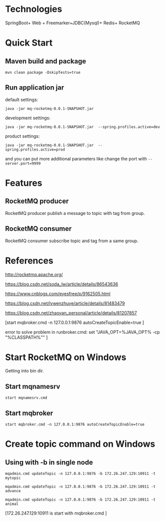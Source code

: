 # Technologies

SpringBoot+ Web + Freemarker+JDBC(Mysql)+ Redis+ RocketMQ

# Quick Start

## Maven build and package

`mvn clean package -DskipTests=true `

## Run application jar

default settings:

`
java -jar mq-rocketmq-0.0.1-SNAPSHOT.jar  
`

development settings:


`
java -jar mq-rocketmq-0.0.1-SNAPSHOT.jar  --spring.profiles.active=dev
`

product settings:

`
java -jar mq-rocketmq-0.0.1-SNAPSHOT.jar  --spring.profiles.active=prod
`

and you can put more additional parameters  like change the port with `--server.port=9999 `

# Features

## RocketMQ producer

RocketMQ producer publish a message to topic with tag from group.

## RocketMQ consumer

RocketMQ consumer subscribe topic and tag from a same group.


# References

http://rocketmq.apache.org/

https://blog.csdn.net/soda_lw/article/details/86543636

https://www.cnblogs.com/eyesfree/p/9162505.html

https://blog.csdn.net/lvwenzhuye/article/details/81483479

https://blog.csdn.net/zhaoyan_personal/article/details/81207857

[start mqbroker.cmd -n 127.0.0.1:9876 autoCreateTopicEnable=true ]

error to solve problem in runbroker.cmd:   set "JAVA_OPT=%JAVA_OPT% -cp "%CLASSPATH%"" ]

# Start RocketMQ on Windows

Getting into bin dir.

## Start mqnamesrv
`
start mqnamesrv.cmd
`
##  Start mqbroker
`
start mqbroker.cmd -n 127.0.0.1:9876 autoCreateTopicEnable=true
`

# Create topic command on Windows

## Using with -b in single node

`
mqadmin.cmd updateTopic -n 127.0.0.1:9876 -b 172.26.247.129:10911 -t mytopic
`

`
mqadmin.cmd updateTopic -n 127.0.0.1:9876 -b 172.26.247.129:10911 -t advance
`

`
mqadmin.cmd updateTopic -n 127.0.0.1:9876 -b 172.26.247.129:10911 -t animal
`

[172.26.247.129:10911 is start with mqbroker.cmd ]



